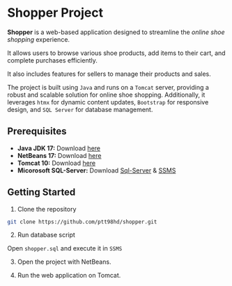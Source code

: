 # Shopper Project

**Shopper** is a web-based application designed to streamline the _online shoe shopping_ experience.

It allows users to browse various shoe products, add items to their cart, and complete purchases efficiently.

It also includes features for sellers to manage their products and sales.

The project is built using `Java` and runs on a `Tomcat` server, providing a robust and scalable solution for online shoe shopping. Additionally, it leverages `htmx` for dynamic content updates, `Bootstrap` for responsive design, and `SQL Server` for database management.

## Prerequisites

- **Java JDK 17:** Download [here](https://www.oracle.com/java/technologies/downloads/)
- **NetBeans 17:** Download [here](https://netbeans.apache.org/front/main/download/archive/)
- **Tomcat 10:** Download [here](https://tomcat.apache.org/download-10.cgi)
- **Micorosoft SQL-Server:** Download [Sql-Server](https://www.microsoft.com/en-us/sql-server/sql-server-downloads) & [SSMS](https://learn.microsoft.com/en-us/ssms/download-sql-server-management-studio-ssms#download-ssms)

## Getting Started

1. Clone the repository

```sh
git clone https://github.com/ptt98hd/shopper.git
```

2. Run database script

Open `shopper.sql` and execute it in `SSMS`

3. Open the project with NetBeans.

4. Run the web application on Tomcat.
